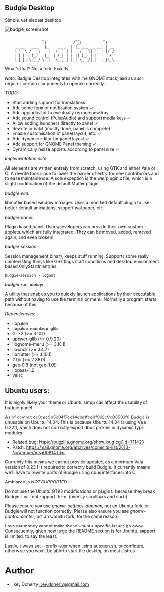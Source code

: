 Budgie Desktop
---

Simple, yet elegant desktop

![budgie_screenshot](https://raw.githubusercontent.com/evolve-os/budgie-desktop/master/Screenshot.png)


                     _              __           _    
                    | |            / _|         | |   
         _ __   ___ | |_    __ _  | |_ ___  _ __| | __
        | '_ \ / _ \| __|  / _` | |  _/ _ \| '__| |/ /
        | | | | (_) | |_  | (_| | | || (_) | |  |   < 
        |_| |_|\___/ \__|  \__,_| |_| \___/|_|  |_|\_\


What's that? Not a fork.  Exactly.

*Note:*
Budgie Desktop integrates with the GNOME stack, and as such requires
certain components to operate correctly. 

*TODO:*
 * Start adding support for translations
 * Add some form of notification system ✓
 * Add appindicator to eventually replace new tray
 * Add sound control (PulseAudio) and support media keys  ✓
 * Allow adding launchers directly to panel ✓
 * Rewrite in Vala! (mostly done, panel is complete)
 * Enable customisation of panel layout, etc. ✓
 * Add dynamic editor for panel layout ✓
 * Add support for GNOME Panel theming ✓
 * Dynamically resize applets according to panel size ✓

*Implementation note:*

All elements are written entirely from scratch, using GTK and either Vala
or C. A rewrite took place to lower the barrier of entry for new contributors
and to ease maintainence.
A sole exception is the wm/plugin.c file, which is a slight modification of the
default Mutter plugin.


*budgie-wm:*

libmutter based window manager. Uses a modified default plugin to use
better default animations, support wallpaper, etc.

*budgie-panel:*

Plugin based panel. Users/developers can provide their own custom applets,
which are fully integrated. They can be moved, added, removed again, and
even broken!

*budgie-session:*

Session management binary, keeps stuff running. Supports some really uninteresting
things like GSettings start conditions and desktop environment based OnlyStartIn
entries.

    budgie-session --logout

*budgie-run-dialog:*

A utility that enables you to quickly launch applications by their executable
path without having to use the terminal or menu. Normally a program starts
because of this.

*Dependencies:*

 * libpulse
 * libpulse-mainloop-glib
 * GTK3 (>= 3.10.1)
 * upower-glib (>= 0.9.20)
 * libgnome-menu (>= 3.10.1)
 * libwnck (>= 3.4.7)
 * libmutter (>= 3.10.1)
 * GLib (>= 2.38.0)
 * gee-0.8 (not gee-1.0!)
 * libpeas-1.0
 * valac

Ubuntu users:
-----
It is highly likely your theme or Ubuntu setup can affect the usability
of budgie-panel.

As of commit ce3cae9b5c04f7ed14ede1fea0f992c9c83536f0 Budgie is unusable on
Ubuntu 14.04. This is because Ubuntu 14.04 is using Vala 0.22.1, which does
not correctly export dbus proxies in dynamic type modules.

 * Related bug:  https://bugzilla.gnome.org/show_bug.cgi?id=711423
 * Patch: https://mail.gnome.org/archives/commits-list/2013-November/msg00814.html

Currently this means we cannot provide updates, as a minimum Vala version of 0.23.1
is required to correctly build Budgie. It currently means we'll have to rewrite
parts of Budgie using dbus interfaces into C.

Ambiance is *NOT SUPPORTED*

Do not use the Ubuntu GTK3 modifications or plugins, because they break
Budgie. I will not support them. (overlay scrollbars and such)

Please ensure you use *gnome-settings-daemon*, not an Ubuntu fork, or Budgie
will not function correctly.
Please also ensure you use *gnome-control-center*, not an Ubuntu fork, for the
same reason.

Love nor money cannot make these Ubuntu-specific issues go away. Consequently,
given how large the README section is for Ubuntu, support is limited, to say
the least.


Lastly, always set --prefix=/usr when using autogen.sh, or configure, otherwise you
won't be able to start the desktop on most distros

Author
===
 * Ikey Doherty <ikey.doherty@gmail.com>
